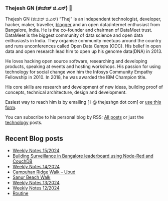 ### Thejesh GN (ತೇಜೇಶ್ ಜಿ.ಎನ್) 👋

Thejesh GN (ತೇಜೇಶ್ ಜಿ.ಎನ್) “Thej” is an independent technologist, developer, hacker, maker, traveller, [blogger](https://thejeshgn.com/) and an open data/internet enthusiast from Bangalore, India. He is the co-founder and chairman of DataMeet trust. DataMeet is the biggest community of data science and open data enthusiasts in India. They organise community meetups around the country and runs unconferences called Open Data Camps (ODC). His belief in open data and open research lead him to open up his genome data(DNA) in 2013.

He loves hacking open source software, researching and developing products, speaking at events and hosting workshops. His passion for using technology for social change won him the Infosys Community Empathy Fellowship in 2010. In 2018, he was awarded the IBM Champion title.

His core skills are research and development of new ideas, building proof of concepts, technical architecture, design and development.

Easiest way to reach him is by emailing [ i @ thejeshgn dot com] or [use this form](https://thejeshgn.com/contact/).

You can subscribe to his personal blog by RSS: [All posts](https://feeds.thejeshgn.com/thejeshgn) or just the [technology](https://feeds.thejeshgn.com/technology) posts.

## Recent Blog posts
<!-- BLOG-POST-LIST:START -->
- [Weekly Notes 15/2024](https://thejeshgn.com/2024/04/12/weekly-notes-15-2024/)
- [Building Surveillance in Bangalore leaderboard using Node-Red and CouchDB](https://thejeshgn.com/2024/04/11/building-surveillance-in-bangalore-leaderboard-using-node-red-and-couchdb/)
- [Weekly Notes 14/2024](https://thejeshgn.com/2024/04/05/weekly-notes-14-2024/)
- [Campuhan Ridge Walk – Ubud](https://thejeshgn.com/2024/03/31/campuhan-ridge-walk-ubud/)
- [Sanur Beach Walk](https://thejeshgn.com/2024/03/30/sanur-beach-walk/)
- [Weekly Notes 13/2024](https://thejeshgn.com/2024/03/29/weekly-notes-13-2024/)
- [Weekly Notes 12/2024](https://thejeshgn.com/2024/03/22/weekly-notes-12-2024/)
- [Routine](https://thejeshgn.com/2024/03/20/routine/)
<!-- BLOG-POST-LIST:END -->
